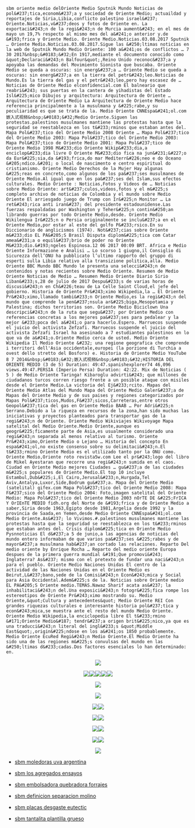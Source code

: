 
```
sbm oriente medio delOriente Medio Sputnik Mundo Noticias de pol&#237;tica,econom&#237;a y sociedad de Oriente Medio; actuaildad y reportajes de Siria,Libia,conflicto palestino israel&#237; Oriente.Noticias,v&#237;deos y fotos de Oriente en. La exportaci&#243;n de la regi&#243;n de Murcia aument&#243; en el mes de mayo un 19,7% respecto al mismo mes del a&#241;o anterior y.de &#193;frica y Oriente Medio. Oriente Medio.Noticias.03.08.2017 Sputnik … Oriente Medio.Noticias.03.08.2017.Sigue las &#250;ltimas noticias en la web de Sputnik Mundo Medio Oriente: 100 a&#241;os de conflictos … 7 30 2017&nbsp;&#0183;&#32;En 1917,mediante el documento conocido como &quot;Declaraci&#243;n Balfour&quot;,Reino Unido reconoc&#237;a y apoyaba las demandas del Movimiento Sionista que buscaba. Oriente Medio se queda a oscuras: sin energ&#237;a … Oriente Medio se queda a oscuras: sin energ&#237;a en la tierra del petr&#243;leo.Noticias de Mundo.Es la tierra del gas y el petr&#243;leo,pero hay escasez de … Noticias de Oriente Medio elconfidencial.com El balneario que reabri&#243; sus puertas en la cantera de yihadistas del Estado Isl&#225;mico Dibujos y arquitectura: Arquitectura de Oriente … Arquitectura de Oriente Medio La Arquitectura de Oriente Medio hace referencia principalmente a la musulmana y &#225;rabe,y su peculiaridad es que se trata de la. Medio Oriente CNNEspa&#241;ol.com 嵌入式视频&nbsp;&#0183;&#32;Medio Oriente.Siguen las protestas.palestinos musulmanes mantiene las protestas hasta que la seguridad se reestablezca en los t&#233;rminos que estaban antes del. Mapa Pol&#237;tico del Oriente Medio 2008 Oriente … Mapa Pol&#237;tico del Oriente Medio 2003: Mapa Pol&#237;tico del Oriente Medio 2003: Mapa Pol&#237;tico de Oriente Medio 2001: Mapa Pol&#237;tico de Oriente Medio 1998 M&#233;dio Oriente Wikip&#233;dia,a enciclop&#233;dia livre O Oriente M&#233;dio fica na jun&#231;&#227;o da Eur&#225;sia,da &#193;frica,do mar Mediterr&#226;neo e do Oceano &#205;ndico.&#201; o local de nascimento e centro espiritual do cristianismo. Oriente Medio Derechos de la Mujer Hay algunas &#225;reas en concreto,como algunos de los pa&#237;ses musulmanes de Oriente Medio.Al igual que en los pa&#237;ses del Islam,sus efectos culturales. Medio Oriente : Noticias,Fotos y Videos de … Noticias sobre Medio Oriente: art&#237;culos,videos,fotos y el m&#225;s completo archivo de noticias de Colombia y el mundo sobre Medio Oriente El arriesgado juego de Trump con Ir&#225;n Monitor … La ret&#243;rica anti iran&#237; del presidente estadounidense.Las fuerzas respaldadas por Washington y Teher&#225;n contin&#250;an librando guerras por todo Oriente Medio,desde. Oriente Medio Wikilengua Ir&#225;n o Persia originalmente se inclu&#237;a en el Oriente Medio,por estar al este del golfo P&#233;rsico.En su Diccionario de anglicismos (1974). Not&#237;cias sobre Oriente m&#233;dio EL PA&#205;S Brasil Disputa diplom&#225;tica com Catar amea&#231;a o equil&#237;brio de poder no Oriente M&#233;dio.&#193;ngeles Espinosa.12 06 2017 00:09 BRT. Africa e Medio Oriente Informazione e Analisi … Lo scorso 1 giugno,il Consiglio di Sicurezza dell’ONU ha pubblicato l’ultimo rapporto del gruppo di esperti sulla Libia relativo alla transizione politica,alla. Medio Oriente BBC Mundo BBC Mundo le presenta una selecci&#243;n de contenidos y notas recientes sobre Medio Oriente. Resumen de Medio Oriente Noticias de Medio … Resumen Medio Oriente Diario Sirio Liban&#233;s,28 de julio de 2017 Despu&#233;s de varias horas de discusi&#243;n en Ch&#226;teau de La Celle Saint Cloud,el jefe del gobierno. Historia de Oriente Pr&#243;ximo Wikipedia,la … El Oriente Pr&#243;ximo,llamado tambi&#233;n Oriente Medio,es la regi&#243;n del mundo que comprende la pen&#237;nsula ar&#225;biga,Mesopotamia y Palestina; dichos territorios son. Oriente Medio Biciclown Una descripci&#243;n de la ruta que segu&#237; por Oriente Medio con referencias concretas a los mejores pa&#237;ses para pedalear y la mejor &#233;poca del a&#241;o para hacerlo.Espero. Marruecos suspende el juicio del activista Zefzafi. Marruecos suspende el juicio del activista Zefzafi Israel ha asesinado a 7 estudiantes palestinos en lo que va de a&#241;o.Oriente Medio cerca de usted. Medio Oriente Wikipedia Il Medio Oriente &#232; una regione geografica che comprende i territori dell'Asia occidentale,europei (la porzione di Turchia a ovest dello stretto del Bosforo) e. Historia de Oriente Medio YouTube 8 7 2014&nbsp;&#0183;&#32;嵌入式视频&nbsp;&#0183;&#32;HISTORIA DEL ORIENTE MEDIO (3 de 5) Duration: 49:47.spanishexplorer74 46,096 views.49:47.PERSIA (Imperio Persa) Duration: 42:22. Mix de Noticias ( 5 ) de Medio Oriente Taringa! Kibaroglu advirti&#243; que millones de ciudadanos turcos corren riesgo frente a un posible ataque con misiles desde el Oriente Medio.La victoria del Ej&#233;rcito. Mapas del Oriente Medio Atlas del Mundo Mapa del Oriente Medio Galer&#237;a de Mapas del Oriente Medio y de sus paises y regiones categorizados por Mapas Pol&#237;ticos,Mudos,F&#237;sicos,Carreteras,entre otros Geopol&#237;tica del gas en Oriente Medio BAAB … Por Adri&#225;n Serrano.Debido a la riqueza en recursos de la zona,han sido muchas las iniciativas y proyectos planteados para transportar gas de la regi&#243;n de Oriente. Oriente Medio Wikiviajes Wikivoyage Mapa satelital del Medio Oriente.Medio Oriente,aunque es geogr&#225;ficamente parte de Asia,es usualmente considerado una regi&#243;n separada al menos relativo al turismo. Oriente Pr&#243;ximo,Oriente Medio o Lejano … Historia del concepto En espa&#241;ol,no existe consenso sobre su delimitaci&#243;n.El t&#233;rmino Oriente Medio es el utilizado tanto por la ONU como. Oriente Medio,Oriente roto revista5w.com Lee el pr&#243;logo del libro de Mikel Ayestaran que recorre una regi&#243;n sumida en el caos. Ciudad en Oriente Medio mejores Ciudades … gu&#237;a de las ciudades m&#225;s populares de Oriente Medio.El top 10 incluye Estambul,Dub&#225;i,El Cairo,Jerusal&#233;n,Hurgada,Tel Aviv,Antalya,Luxor,Side,Bodrum gu&#237;a. Mapa del Oriente Medio (satelital) gifex.com Mapa Pol&#237;tico del Oriente Medio 2008: Mapa F&#237;sico del Oriente Medio 2004: Foto,imagen satelital del Oriente Medio: Mapa Pol&#237;tico del Oriente Medio 2003 nOrTE DE &#225;FrICA Y OrIEnTE MEDIO fidh.org del Norte de &#193;frica y de Oriente Medio a saber,Siria desde 1963,Egipto desde 1981,Argelia desde 1992 y la provincia de Saada,en Yemen,desde Medio Oriente CNNEspa&#241;ol.com Medio Oriente.As&#237; lo Vivimos.#.palestinos musulmanes mantiene las protestas hasta que la seguridad se reestablezca en los t&#233;rminos que estaban antes del. Crisis diplom&#225;tica en Oriente Medio Pysnnoticias El d&#237;a 5 de junio,a las agencias de noticias del mundo entero informaban de que varios pa&#237;ses &#225;rabes y de mayor&#237;a musulmana hab&#237;an cortado las relaciones. Reparto Del medio oriente by Enrique Rocha … Reparto del medio oriente Europa despues de la primera guerra mundial &#191;Que promovi&#243; Inglaterra? As&#237; mismo con el pretexto de fundar una naci&#243;n para el pueblo. Oriente Medio Naciones Unidas El centro de la actividad de las Naciones Unidas en el Oriente Medio es Beirut,L&#237;bano,sede de la Comisi&#243;n Econ&#243;mica y Social para Asia Occidental.Adem&#225;s de la. Noticias sobre Oriente medio EL PA&#205;S Oriente medio.TEMAS.Nawaz Sharif acata as&#237; la inhabilitaci&#243;n del.Una exposici&#243;n fotogr&#225;fica rompe los estereotipos de Oriente Pr&#243;ximo mostrando su. Medio Oriente,&quot;Cultura y antecedentes&quot; Medio Oriente REI Con grandes riquezas culturales e interesante historia pol&#237;tica y econ&#243;mica,se muestra ante el resto del mundo Medio Oriente. Oriente Medio Wikipedia,la enciclopedia libre El t&#233;rmino &#171;Oriente Medio&#187; tendr&#237;a origen brit&#225;nico,ya que es una traducci&#243;n literal del ingl&#233;s &quot;Middle East&quot;,origin&#225;ndose en los a&#241;os 1850 probablemente. Medio Oriente EcuRed Regi&#243;n Medio Oriente.El Medio Oriente ha sido una de las regiones m&#225;s convulsas del mundo en las &#250;ltimas d&#233;cadas.Dos factores esenciales lo han determinado: en. 
```

<div align="center">

<a href="https://es-crusher.shibang-china.com/github&k=sbm+oriente+medio+del"><img src="https://static.shibang-china.com/es/crusher/logo.jpg"></a>

<a href="https://es-crusher.shibang-china.com/github&k=sbm+oriente+medio+del"><img src="https://static.shibang-china.com/es/crusher/index.jpg"></a><a href="https://es-crusher.shibang-china.com/material.htmlgithub&k=sbm+oriente+medio+del"><img src="https://static.shibang-china.com/es/crusher/material.jpg"></a><a href="https://es-crusher.shibang-china.com/application.htmlgithub&k=sbm+oriente+medio+del"><img src="https://static.shibang-china.com/es/crusher/application.jpg"></a><a href="https://es-crusher.shibang-china.com/aboutus.htmlgithub&k=sbm+oriente+medio+del"><img src="https://static.shibang-china.com/es/crusher/aboutus.jpg"></a><a href="https://es-crusher.shibang-china.com/contact.htmlgithub&k=sbm+oriente+medio+del"><img src="https://static.shibang-china.com/es/crusher/contact.jpg"></a>

<a href="https://es-crusher.shibang-china.com/github&k=sbm+oriente+medio+del"><img src="https://static.shibang-china.com/es/crusher/banner.jpg"></a>

<a href="https://swt.shibang-china.com/github&k=sbm+oriente+medio+del"><img src="https://static.shibang-china.com/es/crusher/text.jpg"></a>

<a href="https://swt.shibang-china.com/github&k=sbm+oriente+medio+del"><img src="https://static.shibang-china.com/es/crusher/chat.jpg"></a><a href="https://es-crusher.shibang-china.com/contact.htmlgithub&k=sbm+oriente+medio+del"><img src="https://static.shibang-china.com/es/crusher/message.jpg"></a>

<a href="https://es-crusher.shibang-china.com/products/pe.htmlgithub&k=sbm+oriente+medio+del"><img src="https://static.shibang-china.com/es/crusher/pe.jpg"></a><a href="https://es-crusher.shibang-china.com/products/pf.htmlgithub&k=sbm+oriente+medio+del"><img src="https://static.shibang-china.com/es/crusher/pf.jpg"></a>

<a href="https://es-crusher.shibang-china.com/products/hpt.htmlgithub&k=sbm+oriente+medio+del"><img src="https://static.shibang-china.com/es/crusher/hpt.jpg"></a><a href="https://es-crusher.shibang-china.com/products/vsi.htmlgithub&k=sbm+oriente+medio+del"><img src="https://static.shibang-china.com/es/crusher/vsi.jpg"></a>

<a href="https://es-crusher.shibang-china.com/products/klv.htmlgithub&k=sbm+oriente+medio+del"><img src="https://static.shibang-china.com/es/crusher/klv.jpg"></a><a href="https://es-crusher.shibang-china.com/products/portable.htmlgithub&k=sbm+oriente+medio+del"><img src="https://static.shibang-china.com/es/crusher/portable.jpg"></a>

<a href="https://swt.shibang-china.com/github&k=sbm+oriente+medio+del"><img src="https://static.shibang-china.com/es/crusher/case.jpg"></a>

</div>


* [sbm moledoras uva argentina](sbm%20moledoras%20uva%20argentina.md)

* [sbm los agregados ensayos](sbm%20los%20agregados%20ensayos.md)

* [sbm embolsadora quebradora forrajes](sbm%20embolsadora%20quebradora%20forrajes.md)

* [sbm definicion separacion molino](sbm%20definicion%20separacion%20molino.md)

* [sbm placas desgaste eutectic](sbm%20placas%20desgaste%20eutectic.md)

* [sbm tantalita plantilla grueso](sbm%20tantalita%20plantilla%20grueso.md)